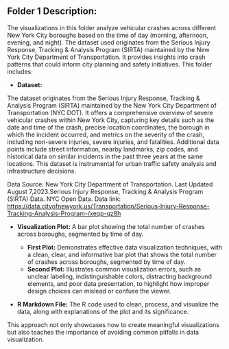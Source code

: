 ## Folder 1 Description:

The visualizations in this folder analyze vehicular crashes across different New York City boroughs based on the time of day (morning, afternoon, evening, and night). The dataset used originates from the Serious Injury Response, Tracking & Analysis Program (SIRTA) maintained by the New York City Department of Transportation. It provides insights into crash patterns that could inform city planning and safety initiatives. This folder includes:

- **Dataset:** 

The dataset originates from the Serious Injury Response, Tracking & Analysis Program (SIRTA) maintained by the New York City Department of Transportation (NYC DOT). It offers a comprehensive overview of severe vehicular crashes within New York City, capturing key details such as the date and time of the crash, precise location coordinates, the borough in which the incident occurred, and metrics on the severity of the crash, including non-severe injuries, severe injuries, and fatalities. Additional data points include street information, nearby landmarks, zip codes, and historical data on similar incidents in the past three years at the same locations. This dataset is instrumental for urban traffic safety analysis and infrastructure decisions.

Data Source:
New York City Department of Transportation. Last Updated August 7,2023.Serious Injury Response, Tracking & Analysis Program (SIRTA) Data. NYC Open Data.
Data link: https://data.cityofnewyork.us/Transportation/Serious-Injury-Response-Tracking-Analysis-Program-/xeqp-qz8h 

- **Visualization Plot:** A bar plot showing the total number of crashes across boroughs, segmented by time of day.
     -  **First Plot:** Demonstrates effective data visualization techniques, with a clean, clear, and informative bar plot that shows the total number of crashes across boroughs, segmented by time of day.
     - **Second Plot:** Illustrates common visualization errors, such as unclear labeling, indistinguishable colors, distracting background elements, and poor data presentation, to highlight how improper design choices can mislead or confuse the viewer.
     
- **R Markdown File:** The R code used to clean, process, and visualize the data, along with explanations of the plot and its significance.


This approach not only showcases how to create meaningful visualizations but also teaches the importance of avoiding common pitfalls in data visualization.
